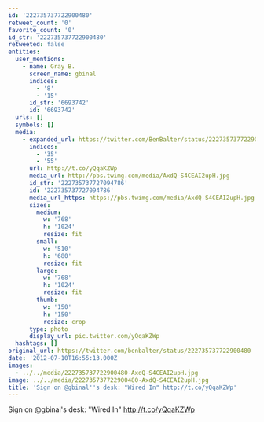 ```yaml
---
id: '222735737722900480'
retweet_count: '0'
favorite_count: '0'
id_str: '222735737722900480'
retweeted: false
entities:
  user_mentions:
    - name: Gray B.
      screen_name: gbinal
      indices:
        - '8'
        - '15'
      id_str: '6693742'
      id: '6693742'
  urls: []
  symbols: []
  media:
    - expanded_url: https://twitter.com/BenBalter/status/222735737722900480/photo/1
      indices:
        - '35'
        - '55'
      url: http://t.co/yQqaKZWp
      media_url: http://pbs.twimg.com/media/AxdQ-S4CEAI2upH.jpg
      id_str: '222735737727094786'
      id: '222735737727094786'
      media_url_https: https://pbs.twimg.com/media/AxdQ-S4CEAI2upH.jpg
      sizes:
        medium:
          w: '768'
          h: '1024'
          resize: fit
        small:
          w: '510'
          h: '680'
          resize: fit
        large:
          w: '768'
          h: '1024'
          resize: fit
        thumb:
          w: '150'
          h: '150'
          resize: crop
      type: photo
      display_url: pic.twitter.com/yQqaKZWp
  hashtags: []
original_url: https://twitter.com/benbalter/status/222735737722900480
date: '2012-07-10T16:55:13.000Z'
images:
  - ../../media/222735737722900480-AxdQ-S4CEAI2upH.jpg
image: ../../media/222735737722900480-AxdQ-S4CEAI2upH.jpg
title: 'Sign on @gbinal''s desk: "Wired In" http://t.co/yQqaKZWp'
---
```


Sign on @gbinal's desk: "Wired In" http://t.co/yQqaKZWp